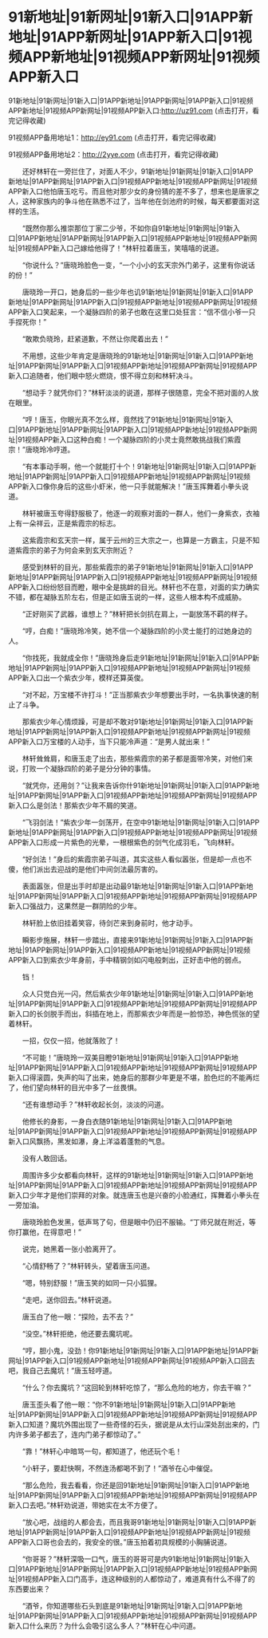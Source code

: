 # 91新地址|91新网址|91新入口|91APP新地址|91APP新网址|91APP新入口|91视频APP新地址|91视频APP新网址|91视频APP新入口





91新地址|91新网址|91新入口|91APP新地址|91APP新网址|91APP新入口|91视频APP新地址|91视频APP新网址|91视频APP新入口:http://uz91.com  (点击打开，看完记得收藏)

91视频APP备用地址1：http://ey91.com    (点击打开，看完记得收藏)

91视频APP备用地址2：http://2yye.com    (点击打开，看完记得收藏)









　　还好林轩在一旁拦住了，对面人不少，91新地址|91新网址|91新入口|91APP新地址|91APP新网址|91APP新入口|91视频APP新地址|91视频APP新网址|91视频APP新入口他怕唐玉吃亏。而且他对那少女的身份猜的差不多了，想来也是唐家之人，这种家族内的争斗他在熟悉不过了，当年他在剑池府的时候，每天都要面对这样的生活。

　　“既然你那么推崇那位丁家二少爷，不如你自91新地址|91新网址|91新入口|91APP新地址|91APP新网址|91APP新入口|91视频APP新地址|91视频APP新网址|91视频APP新入口己嫁给他得了！”林轩拉着唐玉，笑嘻嘻的说道。

　　“你说什么？”唐晓玲脸色一变，“一个小小的玄天宗外门弟子，这里有你说话的份！”

　　唐晓玲一开口，她身后的一些少年也讥91新地址|91新网址|91新入口|91APP新地址|91APP新网址|91APP新入口|91视频APP新地址|91视频APP新网址|91视频APP新入口笑起来，一个凝脉四阶的弟子也敢在这里口处狂言：“信不信小爷一只手捏死你！”

　　“敢欺负晓玲，赶紧道歉，不然让你爬着出去！”

　　不用想，这些少年肯定是唐晓玲的91新地址|91新网址|91新入口|91APP新地址|91APP新网址|91APP新入口|91视频APP新地址|91视频APP新网址|91视频APP新入口追随者，他们眼中怒火燃烧，恨不得立刻和林轩决斗。

　　“想动手？就凭你们？”林轩淡淡的说道，那样子很随意，完全不把对面的人放在眼里。

　　“哼！唐玉，你眼光真不怎么样，竟然找了91新地址|91新网址|91新入口|91APP新地址|91APP新网址|91APP新入口|91视频APP新地址|91视频APP新网址|91视频APP新入口这种白痴！一个凝脉四阶的小灵士竟然敢挑战我们紫霞宗！”唐晓玲冷哼道。

　　“有本事动手啊，他一个就能打十个！91新地址|91新网址|91新入口|91APP新地址|91APP新网址|91APP新入口|91视频APP新地址|91视频APP新网址|91视频APP新入口像你身后的这些小虾米，他一只手就能解决！”唐玉挥舞着小拳头说道。

　　林轩被唐玉夸得舒服极了，他逐一的观察对面的一群人，他们一身紫衣，衣袖上有一朵祥云，正是紫霞宗的标志。

　　这紫霞宗和玄天宗一样，属于云州的三大宗之一，也算是一方霸主，只是不知道紫霞宗的弟子为何会来到玄天宗附近？

　　感受到林轩的目光，那些紫霞宗的弟子91新地址|91新网址|91新入口|91APP新地址|91APP新网址|91APP新入口|91视频APP新地址|91视频APP新网址|91视频APP新入口纷纷怒目而瞪，眼中全是挑衅的目光。林轩也不在意，对面的实力确实不错，都在凝脉五阶左右，但是正如唐玉说的一样，这些人根本构不成威胁。

　　“正好刚买了武器，谁想上？”林轩把长剑抗在肩上，一副放荡不羁的样子。

　　“哼，白痴！”唐晓玲冷笑，她不信一个凝脉四阶的小灵士能打的过她身边的人。

　　“你找死，我就成全你！”唐晓玲身后走91新地址|91新网址|91新入口|91APP新地址|91APP新网址|91APP新入口|91视频APP新地址|91视频APP新网址|91视频APP新入口出一个紫衣少年，模样还算英俊。

　　“对不起，万宝楼不许打斗！”正当那紫衣少年想要出手时，一名执事快速的制止了斗争。

　　那紫衣少年心情烦躁，可是却不敢对91新地址|91新网址|91新入口|91APP新地址|91APP新网址|91APP新入口|91视频APP新地址|91视频APP新网址|91视频APP新入口万宝楼的人动手，当下只能冷声道：“是男人就出来！”

　　林轩耸耸肩，和唐玉走了出去，那些紫霞宗的弟子都是面带冷笑，对他们来说，打败一个凝脉四阶的弟子是分分钟的事情。

　　“就凭你，还用剑？”让我来告诉你什91新地址|91新网址|91新入口|91APP新地址|91APP新网址|91APP新入口|91视频APP新地址|91视频APP新网址|91视频APP新入口么是剑法！那紫衣少年不屑的笑道。

　　“飞羽剑法！”紫衣少年一剑荡开，在空中91新地址|91新网址|91新入口|91APP新地址|91APP新网址|91APP新入口|91视频APP新地址|91视频APP新网址|91视频APP新入口形成一片紫色的光晕，一根根紫色的剑气化成羽毛，飞向林轩。

　　“好剑法！”身后的紫霞宗弟子叫道，其实这些人看似嚣张，但是却一点也不傻，他们派出去迎战的是他们中间剑法最厉害的。

　　表面嚣张，但是出手时却是出动最91新地址|91新网址|91新入口|91APP新地址|91APP新网址|91APP新入口|91视频APP新地址|91视频APP新网址|91视频APP新入口强战力，这果然是一群阴险的少年。

　　林轩脸上依旧挂着笑容，待剑芒来到身前时，他才动手。

　　瞬影步施展，林轩一步踏出，直接来91新地址|91新网址|91新入口|91APP新地址|91APP新网址|91APP新入口|91视频APP新地址|91视频APP新网址|91视频APP新入口到紫衣少年身前，手中精钢剑如闪电般刺出，正好击中他的弱点。

　　铛！

　　众人只觉白光一闪，然后紫衣少年91新地址|91新网址|91新入口|91APP新地址|91APP新网址|91APP新入口|91视频APP新地址|91视频APP新网址|91视频APP新入口的长剑脱手而出，斜插在地上，而那紫衣少年而是一脸惊恐，神色慌张的望着林轩。

　　一招，仅仅一招，他就落败了！

　　“不可能！”唐晓玲一双美目瞪91新地址|91新网址|91新入口|91APP新地址|91APP新网址|91APP新入口|91视频APP新地址|91视频APP新网址|91视频APP新入口得滚圆，失声的叫了出来，她身后的那群少年更是不堪，脸色烂的不能再烂了，他们望向林轩的目光中多了一丝畏惧。

　　“还有谁想动手？”林轩收起长剑，淡淡的问道。

　　他修长的身影，一身白衣随91新地址|91新网址|91新入口|91APP新地址|91APP新网址|91APP新入口|91视频APP新地址|91视频APP新网址|91视频APP新入口风飘扬，黑发如瀑，身上洋溢着蓬勃的气息。

　　没有人敢回话。

　　周围许多少女都看向林轩，这样的91新地址|91新网址|91新入口|91APP新地址|91APP新网址|91APP新入口|91视频APP新地址|91视频APP新网址|91视频APP新入口少年才是他们崇拜的对象。就连唐玉也是兴奋的小脸通红，挥舞着小拳头在一旁加油。

　　唐晓玲脸色发黑，低声骂了句，但是眼中仍旧不服输。“丁师兄就在附近，等你打赢他，在得意吧！”

　　说完，她黑着一张小脸离开了。

　　“心情舒畅了？”林轩转头，望着唐玉问道。

　　“嗯，特别舒服！”唐玉笑的如同一只小狐狸。

　　“走吧，送你回去。”林轩说道。

　　唐玉白了他一眼：“探险，去不去？”

　　“没空。”林轩拒绝，他还要去魔坑呢。

　　“哼，胆小鬼，没劲！你91新地址|91新网址|91新入口|91APP新地址|91APP新网址|91APP新入口|91视频APP新地址|91视频APP新网址|91视频APP新入口回去吧，我自己去魔坑！”唐玉轻哼道。

　　“什么？你去魔坑？”这回轮到林轩吃惊了，“那么危险的地方，你去干嘛？”

　　唐玉歪头看了他一眼：“你不91新地址|91新网址|91新入口|91APP新地址|91APP新网址|91APP新入口|91视频APP新地址|91视频APP新网址|91视频APP新入口知道？魔坑外围出现了一些奇怪的石头，据说是从太行山深处刮出来的，门内许多弟子都去了，连内门弟子都惊动了。”

　　“靠！”林轩心中暗骂一句，都知道了，他还玩个毛！

　　“小轩子，要赶快啊，不然连汤都喝不到了！”酒爷在心中催促。

　　“那么危险，我去看看，你还是回91新地址|91新网址|91新入口|91APP新地址|91APP新网址|91APP新入口|91视频APP新地址|91视频APP新网址|91视频APP新入口去吧。”林轩劝说道，带她实在太不方便了。

　　“放心吧，战组的人都会去，而且我哥91新地址|91新网址|91新入口|91APP新地址|91APP新网址|91APP新入口|91视频APP新地址|91视频APP新网址|91视频APP新入口哥也会去的，我安全的很。”唐玉拍着初具规模的小胸脯说道。

　　“你哥哥？”林轩深吸一口气，唐玉的哥哥可是内91新地址|91新网址|91新入口|91APP新地址|91APP新网址|91APP新入口|91视频APP新地址|91视频APP新网址|91视频APP新入口门高手，连这种级别的人都惊动了，难道真有什么不得了的东西要出来？

　　“酒爷，你知道哪些石头到底是91新地址|91新网址|91新入口|91APP新地址|91APP新网址|91APP新入口|91视频APP新地址|91视频APP新网址|91视频APP新入口什么来历？为什么会吸引这么多人？”林轩在心中问道。
